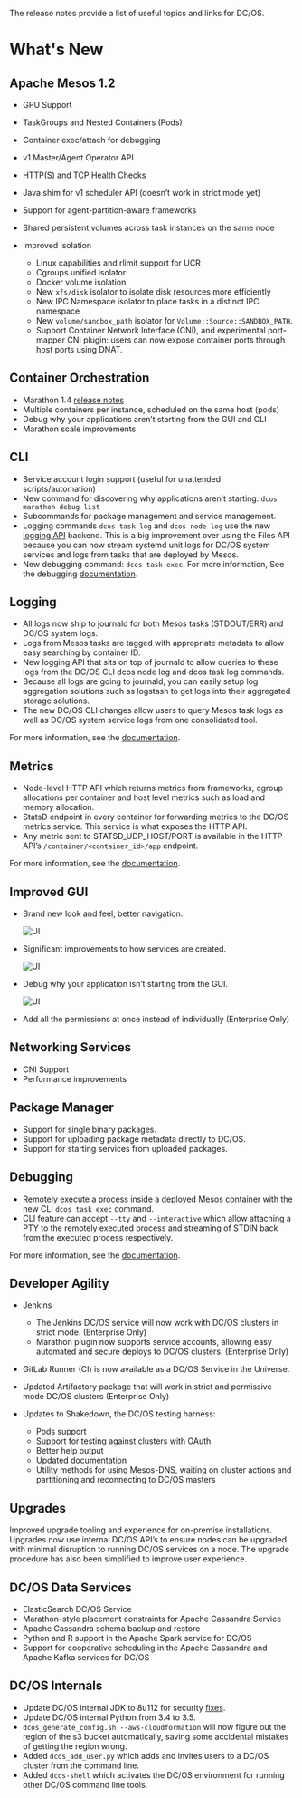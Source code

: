 The release notes provide a list of useful topics and links for DC/OS.

# What's New

## Apache Mesos 1.2

- GPU Support
- TaskGroups and Nested Containers (Pods)
- Container exec/attach for debugging
- v1 Master/Agent Operator API
- HTTP(S) and TCP Health Checks
- Java shim for v1 scheduler API (doesn’t work in strict mode yet) <!-- [maturity-badge status='experimental'] -->
- Support for agent-partition-aware frameworks <!-- [maturity-badge status='experimental'] -->
- Shared persistent volumes across task instances on the same node
- Improved isolation

    - Linux capabilities and rlimit support for UCR
    - Cgroups unified isolator
    - Docker volume isolation
    - New `xfs/disk` isolator to isolate disk resources more efficiently
    - New IPC Namespace isolator to place tasks in a distinct IPC namespace
    - New `volume/sandbox_path` isolator for `Volume::Source::SANDBOX_PATH`.
    - Support Container Network Interface (CNI), and experimental port-mapper CNI plugin: users can now expose container ports through host ports using DNAT. <!-- [maturity-badge status='experimental'] -->


## Container Orchestration

- Marathon 1.4 [release notes](https://github.com/mesosphere/marathon/releases)
- Multiple containers per instance, scheduled on the same host (pods) <!-- [maturity-badge status='experimental'] -->
- Debug why your applications aren’t starting from the GUI and CLI
- Marathon scale improvements

## CLI

- Service account login support (useful for unattended scripts/automation)
- New command for discovering why applications aren’t starting: `dcos marathon debug list`
- Subcommands for package management and service management. <!-- [maturity-badge status='experimental'] -->
- Logging commands `dcos task log` and `dcos node log` use the new [logging API](/docs/1.9/administration/logging/logging-api/) backend. This is a big improvement over using the Files API because you can now stream systemd unit logs for DC/OS system services and logs from tasks that are deployed by Mesos.
- New debugging command: `dcos task exec`. For more information, See the debugging [documentation](/docs/1.9/administration/debugging/).

## Logging <!-- [maturity-badge status='experimental'] -->

- All logs now ship to journald for both Mesos tasks (STDOUT/ERR) and DC/OS system logs.
- Logs from Mesos tasks are tagged with appropriate metadata to allow easy searching by container ID.
- New logging API that sits on top of journald to allow queries to these logs from the DC/OS CLI dcos node log and dcos task log commands.
- Because all logs are going to journald, you can easily setup log aggregation solutions such as logstash to get logs into their aggregated storage solutions.
- The new DC/OS CLI changes allow users to query Mesos task logs as well as DC/OS system service logs from one consolidated tool.

For more information, see the [documentation](/docs/1.9/administration/logging/).

## Metrics <!-- [maturity-badge status='experimental'] -->

- Node-level HTTP API which returns metrics from frameworks, cgroup allocations per container and host level metrics such as load and memory allocation.
- StatsD endpoint in every container for forwarding metrics to the DC/OS metrics service. This service is what exposes the HTTP API.
- Any metric sent to STATSD_UDP_HOST/PORT is available in the HTTP API’s `/container/<container_id>/app` endpoint.

For more information, see the [documentation](/docs/1.9/administration/metrics/).

## Improved GUI

- Brand new look and feel, better navigation.

  ![UI](../img/ui-relnotes-1-9.png)

- Significant improvements to how services are created.

  ![UI](../img/ui-relnotes-1-9-2.png)

- Debug why your application isn’t starting from the GUI.

  ![UI](../img/ui-relnotes-1-9-3.png)

- Add all the permissions at once instead of individually (Enterprise Only)

## Networking Services

- CNI Support
- Performance improvements

## Package Manager <!-- [maturity-badge status='experimental'] -->

- Support for single binary packages.
- Support for uploading package metadata directly to DC/OS.
- Support for starting services from uploaded packages.

## Debugging

- Remotely execute a process inside a deployed Mesos container with the new CLI `dcos task exec` command.
- CLI feature can accept `--tty` and `--interactive` which allow attaching a PTY to the remotely executed process and streaming of STDIN back from the executed process respectively.

For more information, see the [documentation](/docs/1.9/administration/debugging/).

## Developer Agility

- Jenkins

    - The Jenkins DC/OS service will now work with DC/OS clusters in strict mode. (Enterprise Only)
    - Marathon plugin now supports service accounts, allowing easy automated and secure deploys to DC/OS clusters. (Enterprise Only)

- GitLab Runner (CI) is now available as a DC/OS Service in the Universe.
- Updated Artifactory package that will work in strict and permissive mode DC/OS clusters (Enterprise Only)
- Updates to Shakedown, the DC/OS testing harness:

    - Pods support
    - Support for testing against clusters with OAuth
    - Better help output
    - Updated documentation
    - Utility methods for using Mesos-DNS, waiting on cluster actions and partitioning and reconnecting to DC/OS masters

## Upgrades

Improved upgrade tooling and experience for on-premise installations. Upgrades now use internal DC/OS API’s to ensure nodes can be upgraded with minimal disruption to running DC/OS services on a node. The upgrade procedure has also been simplified to improve user experience.

## DC/OS Data Services

- ElasticSearch DC/OS Service <!-- [maturity-badge status='experimental'] -->
- Marathon-style placement constraints for Apache Cassandra Service
- Apache Cassandra schema backup and restore
- Python and R support in the Apache Spark service for DC/OS
- Support for cooperative scheduling in the Apache Cassandra and Apache Kafka services for DC/OS

## DC/OS Internals

- Update DC/OS internal JDK to 8u112 for security [fixes](http://www.oracle.com/technetwork/java/javase/2col/8u112-bugfixes-3124974.html).
- Update DC/OS internal Python from 3.4 to 3.5.
- `dcos_generate_config.sh --aws-cloudformation` will now figure out the region of the s3 bucket automatically, saving some accidental mistakes of getting the region wrong.
- Added `dcos_add_user.py` which adds and invites users to a DC/OS cluster from the command line.
- Added `dcos-shell` which activates the DC/OS environment for running other DC/OS command line tools.
